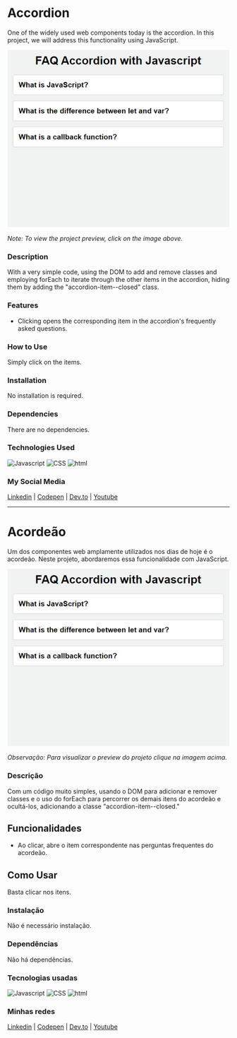 # Accordion
One of the widely used web components today is the accordion. In this project, we will address this functionality using JavaScript.

[![Project Preview](./13_Accordion.gif "Click to access the Project preview.")](https://gleristoncastro.com.br/portfolio/github/preview/javascript_projects/13_Accordion/)

_Note: To view the project preview, click on the image above._

### Description
With a very simple code, using the DOM to add and remove classes and employing forEach to iterate through the other items in the accordion, hiding them by adding the "accordion-item--closed" class.

### Features
- Clicking opens the corresponding item in the accordion's frequently asked questions.

### How to Use
Simply click on the items.

### Installation
No installation is required.

### Dependencies
There are no dependencies.

### Technologies Used
![Javascript](https://gleristoncastro.com.br//portfolio/github/preview/globalImages/javascript.svg)
![CSS](https://gleristoncastro.com.br/portfolio/github/preview/globalImages/css3.svg)
![html](https://gleristoncastro.com.br/portfolio/github/preview/globalImages/html5.svg)

### My Social Media
[Linkedin](https://www.linkedin.com/in/gleriston/) | [Codepen](https://codepen.io/GleristonCastro) | [Dev.to](https://dev.to/gleristoncastro) | [Youtube](https://www.youtube.com/@GleristonCastro)
______________________

# Acordeão
Um dos componentes web amplamente utilizados nos dias de hoje é o acordeão. Neste projeto, abordaremos essa funcionalidade com JavaScript.

[![Preview do projeto](./13_Accordion.gif "Clique para acessar o preview do Projeto")](https://gleristoncastro.com.br/portfolio/github/preview/javascript_projects/13_Accordion/)


_Observação: Para visualizar o preview do projeto clique na imagem acima._


### Descrição
Com um código muito simples, usando o DOM para adicionar e remover classes e o uso do forEach para percorrer os demais itens do acordeão e ocultá-los, adicionando a classe "accordion-item--closed."

## Funcionalidades
- Ao clicar, abre o item correspondente nas perguntas frequentes do acordeão.

## Como Usar
Basta clicar nos itens.

### Instalação
Não é necessário instalação.

### Dependências
Não há dependências.

### Tecnologias usadas
![Javascript](https://gleristoncastro.com.br//portfolio/github/preview/globalImages/javascript.svg)
![CSS](https://gleristoncastro.com.br/portfolio/github/preview/globalImages/css3.svg)
![html](https://gleristoncastro.com.br/portfolio/github/preview/globalImages/html5.svg)

### Minhas redes
[Linkedin](https://www.linkedin.com/in/gleriston/) | [Codepen](https://codepen.io/GleristonCastro) | [Dev.to](https://dev.to/gleristoncastro) | [Youtube](https://www.youtube.com/@GleristonCastro)